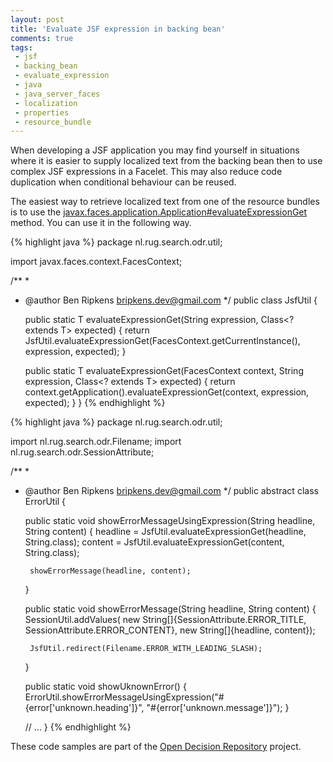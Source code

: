 ```yaml
---
layout: post
title: 'Evaluate JSF expression in backing bean'
comments: true
tags:
 - jsf
 - backing_bean
 - evaluate_expression
 - java
 - java_server_faces
 - localization
 - properties
 - resource_bundle
---
```



When developing a JSF application you may find yourself in situations where it is easier to supply localized text from the backing bean then to use complex JSF expressions in a Facelet. This may also reduce code duplication when conditional behaviour can be reused.

The easiest way to retrieve localized text from one of the resource bundles is to use the <a title="Documentation of the method" href="http://download.oracle.com/docs/cd/E17802_01/j2ee/javaee/javaserverfaces/2.0/docs/api/javax/faces/application/Application.html#evaluateExpressionGet(javax.faces.context.FacesContext, java.lang.String, java.lang.Class)">javax.faces.application.Application#evaluateExpressionGet</a> method. You can use it in the following way.


{% highlight java %}
package nl.rug.search.odr.util;

import javax.faces.context.FacesContext;

/**
 *
 * @author Ben Ripkens <bripkens.dev@gmail.com>
 */
public class JsfUtil {

    public static <T> T evaluateExpressionGet(String expression, Class<? extends T> expected) {
        return JsfUtil.evaluateExpressionGet(FacesContext.getCurrentInstance(), expression, expected);
    }

    public static <T> T evaluateExpressionGet(FacesContext context, String expression, Class<? extends T> expected) {
        return context.getApplication().evaluateExpressionGet(context, expression, expected);
    }
}
{% endhighlight %}


{% highlight java %}
package nl.rug.search.odr.util;

import nl.rug.search.odr.Filename;
import nl.rug.search.odr.SessionAttribute;

/**
 *
 * @author Ben Ripkens <bripkens.dev@gmail.com>
 */
public abstract class ErrorUtil {

    public static void showErrorMessageUsingExpression(String headline, String content) {
        headline = JsfUtil.evaluateExpressionGet(headline, String.class);
        content = JsfUtil.evaluateExpressionGet(content, String.class);

        showErrorMessage(headline, content);
    }

    public static void showErrorMessage(String headline, String content) {
        SessionUtil.addValues(
                new String[]{SessionAttribute.ERROR_TITLE, SessionAttribute.ERROR_CONTENT},
                new String[]{headline, content});

        JsfUtil.redirect(Filename.ERROR_WITH_LEADING_SLASH);
    }

    public static void showUknownError() {
        ErrorUtil.showErrorMessageUsingExpression("#{error['unknown.heading']}",
                "#{error['unknown.message']}");
    }

    // ...
}
{% endhighlight %}

These code samples are part of the <a title="The Open Decision Repository" href="http://code.google.com/p/opendecisionrepository/">Open Decision Repository</a> project.